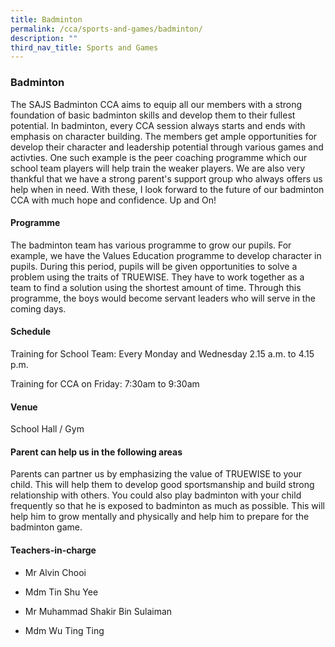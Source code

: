 ```yaml
---
title: Badminton
permalink: /cca/sports-and-games/badminton/
description: ""
third_nav_title: Sports and Games
---
```

### Badminton

The SAJS Badminton CCA aims to equip all our members with a strong foundation of basic badminton skills and develop them to their fullest potential. In badminton, every CCA session always starts and ends with emphasis on character building. The members get ample opportunities for develop their character and leadership potential through various games and activties. One such example is the peer coaching programme which our school team players will help train the weaker players. We are also very thankful that we have a strong parent's support group who always offers us help when in need. With these, I look forward to the future of our badminton CCA with much hope and confidence. Up and On!  

#### Programme

The badminton team has various programme to grow our pupils. For example, we have the Values Education programme to develop character in pupils. During this period, pupils will be given opportunities to solve a problem using the traits of TRUEWISE. They have to work together as a team to find a solution using the shortest amount of time. Through this programme, the boys would become servant leaders who will serve in the coming days.

#### Schedule

Training for School Team: Every Monday and Wednesday 2.15 a.m. to 4.15 p.m.

Training for CCA on Friday: 7:30am to 9:30am

#### Venue

School Hall / Gym

#### Parent can help us in the following areas

Parents can partner us by emphasizing the value of TRUEWISE to your child. This will help them to develop good sportsmanship and build strong relationship with others. You could also play badminton with your child frequently so that he is exposed to badminton as much as possible. This will help him to grow mentally and physically and help him to prepare for the badminton game.

  

#### Teachers-in-charge

*   Mr Alvin Chooi
    
*   Mdm Tin Shu Yee
    
*   Mr Muhammad Shakir Bin Sulaiman

*   Mdm Wu Ting Ting